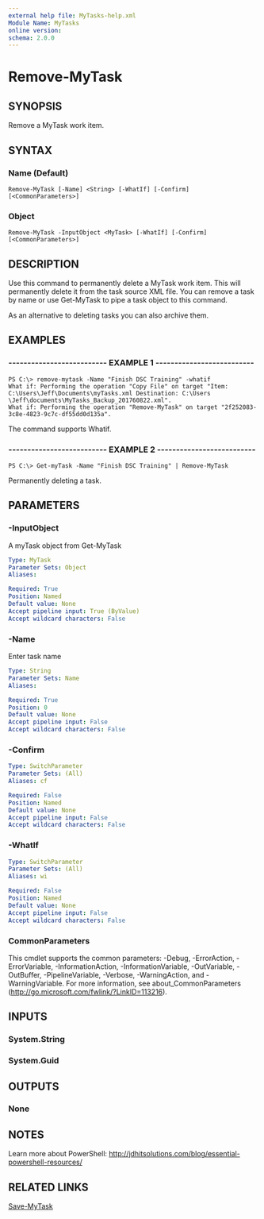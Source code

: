 ```yaml
---
external help file: MyTasks-help.xml
Module Name: MyTasks
online version: 
schema: 2.0.0
---
```


# Remove-MyTask

## SYNOPSIS
Remove a MyTask work item.

## SYNTAX

### Name (Default)
```
Remove-MyTask [-Name] <String> [-WhatIf] [-Confirm] [<CommonParameters>]
```

### Object
```
Remove-MyTask -InputObject <MyTask> [-WhatIf] [-Confirm] [<CommonParameters>]
```

## DESCRIPTION
Use this command to permanently delete a MyTask work item. This will permanently delete it from the task source XML file. You can remove a task by name or use Get-MyTask to pipe a task object to this command.

As an alternative to deleting tasks you can also archive them.

## EXAMPLES

### -------------------------- EXAMPLE 1 --------------------------
```
PS C:\> remove-mytask -Name "Finish DSC Training" -whatif
What if: Performing the operation "Copy File" on target "Item: C:\Users\Jeff\Documents\myTasks.xml Destination: C:\Users
\Jeff\documents\MyTasks_Backup_201760822.xml".
What if: Performing the operation "Remove-MyTask" on target "2f252083-3c8e-4823-9c7c-df55dd0d135a".
```

The command supports Whatif.

### -------------------------- EXAMPLE 2 --------------------------
```
PS C:\> Get-myTask -Name "Finish DSC Training" | Remove-MyTask
```

Permanently deleting a task.

## PARAMETERS

### -InputObject
A myTask object from Get-MyTask
```yaml
Type: MyTask
Parameter Sets: Object
Aliases: 

Required: True
Position: Named
Default value: None
Accept pipeline input: True (ByValue)
Accept wildcard characters: False
```

### -Name
Enter task name

```yaml
Type: String
Parameter Sets: Name
Aliases: 

Required: True
Position: 0
Default value: None
Accept pipeline input: False
Accept wildcard characters: False
```

### -Confirm
```yaml
Type: SwitchParameter
Parameter Sets: (All)
Aliases: cf

Required: False
Position: Named
Default value: None
Accept pipeline input: False
Accept wildcard characters: False
```

### -WhatIf
```yaml
Type: SwitchParameter
Parameter Sets: (All)
Aliases: wi

Required: False
Position: Named
Default value: None
Accept pipeline input: False
Accept wildcard characters: False
```

### CommonParameters
This cmdlet supports the common parameters: -Debug, -ErrorAction, -ErrorVariable, -InformationAction, -InformationVariable, -OutVariable, -OutBuffer, -PipelineVariable, -Verbose, -WarningAction, and -WarningVariable. For more information, see about_CommonParameters (http://go.microsoft.com/fwlink/?LinkID=113216).

## INPUTS

### System.String

### System.Guid

## OUTPUTS

### None

## NOTES
Learn more about PowerShell:
http://jdhitsolutions.com/blog/essential-powershell-resources/

## RELATED LINKS

[Save-MyTask]()
